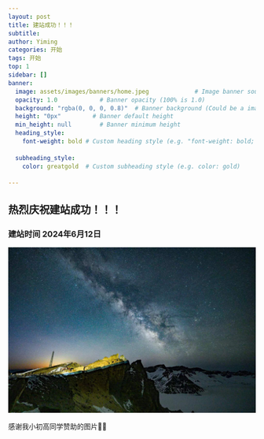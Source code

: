 ```yaml
---
layout: post
title: 建站成功！！！
subtitle: 
author: Yiming
categories: 开始
tags: 开始
top: 1
sidebar: []
banner: 
  image: assets/images/banners/home.jpeg             # Image banner source
  opacity: 1.0            # Banner opacity (100% is 1.0)
  background: "rgba(0, 0, 0, 0.8)"  # Banner background (Could be a image)
  height: "0px"         # Banner default height
  min_height: null        # Banner minimum height
  heading_style: 
    font-weight: bold # Custom heading style (e.g. "font-weight: bold; text-decoration: underline")
    
  subheading_style: 
    color: greatgold  # Custom subheading style (e.g. color: gold)

---
```

## 热烈庆祝建站成功！！！
### 建站时间 2024年6月12日

![长白山](https://github.com/Yiming9137/Yiming9137.github.io/raw/master/assets/images/banners/home.jpeg)
<br>

感谢我小初高同学赞助的图片🤪🤪
<br><br><br><br><br><br><br><br><br><br><br><br>
